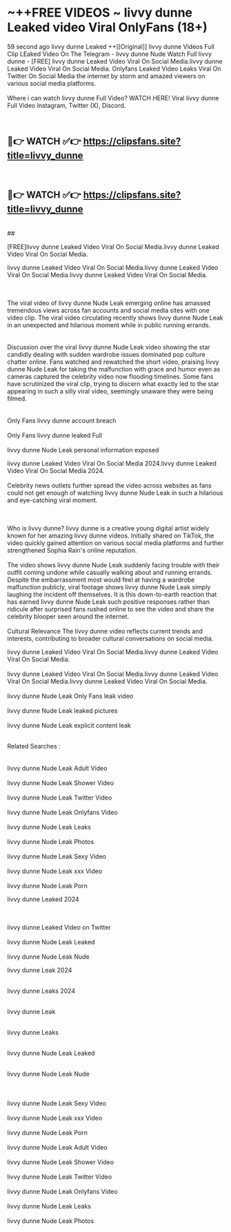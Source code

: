 # ~++FREE VIDEOS ~ livvy dunne Leaked video Viral OnlyFans (18+)<br>


59 second ago livvy dunne Leaked ++[[Original]] livvy dunne Videos Full Clip LEaked Video On The Telegram  - livvy dunne Nude  Watch Full livvy dunne - [FREE] livvy dunne Leaked Video Viral On Social Media.livvy dunne Leaked Video Viral On Social Media.   Onlyfans Leaked Video Leaks Viral On Twitter On Social Media the internet by storm and amazed viewers on various social media platforms. <br><br>
Where i can watch livvy dunne Full Video? WATCH HERE! Viral livvy dunne Full Video Instagram, Twitter (X), Discord. <br>


 <br>

##  🔴👉 WATCH ✅👉  <a href="https://clipsfans.site?title=livvy_dunne&ref=git">https://clipsfans.site?title=livvy_dunne</a> <br>
  <br>

##  🔴👉 WATCH ✅👉  <a href="https://clipsfans.site?title=livvy_dunne&ref=git">https://clipsfans.site?title=livvy_dunne</a> <br>
  <br>
  ##



[FREE]livvy dunne Leaked Video Viral On Social Media.livvy dunne Leaked Video Viral On Social Media. <br>

livvy dunne Leaked Video Viral On Social Media.livvy dunne Leaked Video Viral On Social Media.livvy dunne Leaked Video Viral On Social Media. <br>


  <br>

  <br>
The viral video of livvy dunne Nude Leak emerging online has amassed tremendous views across fan accounts and social media sites with one video clip. The viral video circulating recently shows livvy dunne Nude Leak in an unexpected and hilarious moment while in public running errands.<br>
<br>


<br>
Discussion over the viral livvy dunne Nude Leak video showing the star candidly dealing with sudden wardrobe issues dominated pop culture chatter online. Fans watched and rewatched the short video, praising livvy dunne Nude Leak for taking the malfunction with grace and humor even as cameras captured the celebrity video now flooding timelines. Some fans have scrutinized the viral clip, trying to discern what exactly led to the star appearing in such a silly viral video, seemingly unaware they were being filmed.<br>
<br>
<br> 
Only Fans livvy dunne account breach<br>
<br>
Only Fans livvy dunne leaked Full <br>
<br>
livvy dunne Nude Leak personal information exposed<br>

livvy dunne Leaked Video Viral On Social Media 2024.livvy dunne Leaked Video Viral On Social Media 2024. <br>
<br>
Celebrity news outlets further spread the video across websites as fans could not get enough of watching livvy dunne Nude Leak in such a hilarious and eye-catching viral moment.<br>
<br>

<br>
Who is livvy dunne? livvy dunne is a creative young digital artist widely known for her amazing livvy dunne videos. Initially shared on TikTok, the video quickly gained attention on various social media platforms and further strengthened Sophia Rain's online reputation.<br>
<br>
The video shows livvy dunne Nude Leak suddenly facing trouble with their outfit coming undone while casually walking about and running errands. Despite the embarrassment most would feel at having a wardrobe malfunction publicly, viral footage shows livvy dunne Nude Leak simply laughing the incident off themselves. It is this down-to-earth reaction that has earned livvy dunne Nude Leak such positive responses rather than ridicule after surprised fans rushed online to see the video and share the celebrity blooper seen around the internet.<br>
<br>
Cultural Relevance The livvy dunne video reflects current trends and interests, contributing to broader cultural conversations on social media.<br>

livvy dunne Leaked Video Viral On Social Media.livvy dunne Leaked Video Viral On Social Media.<br>
<br>
livvy dunne Leaked Video Viral On Social Media.livvy dunne Leaked Video Viral On Social Media.livvy dunne Leaked Video Viral On Social Media.<br>
<br>
livvy dunne Nude Leak Only Fans leak video<br>
<br>
livvy dunne Nude Leak leaked pictures<br>
<br>
livvy dunne Nude Leak explicit content leak<br>


<br>
Related Searches :<br>
<br>

<br>
livvy dunne Nude Leak Adult Video<br>
<br>
livvy dunne Nude Leak Shower Video<br>
<br>
livvy dunne Nude Leak Twitter Video<br>
<br>
livvy dunne Nude Leak Onlyfans Video<br>
<br>
livvy dunne Nude Leak Leaks<br>
<br>
livvy dunne Nude Leak Photos<br>

<br>
livvy dunne Nude Leak Sexy Video<br>
<br>
livvy dunne Nude Leak xxx Video<br>
<br>
livvy dunne Nude Leak Porn<br>

livvy dunne  Leaked 2024 <br> <br>
<br>

livvy dunne Leaked Video on Twitter <br>
<br>
livvy dunne Nude Leak Leaked<br>
<br>
livvy dunne Nude Leak Nude<br>


livvy dunne  Leak 2024 <br> <br>



livvy dunne  Leaks 2024 <br> <br>



 
livvy dunne  Leak<br> <br>



livvy dunne  Leaks<br> <br>


livvy dunne Nude Leak Leaked<br> <br>

livvy dunne Nude Leak Nude<br> <br>
<br> <br>
livvy dunne Nude Leak Sexy Video
<br> <br>
livvy dunne Nude Leak xxx Video
<br> <br>
livvy dunne Nude Leak Porn
<br> <br>
livvy dunne Nude Leak Adult Video
<br> <br>
livvy dunne Nude Leak Shower Video
<br> <br>
livvy dunne Nude Leak Twitter Video
<br> <br>
livvy dunne Nude Leak Onlyfans Video
<br> <br>
livvy dunne Nude Leak Leaks
<br> <br>
livvy dunne Nude Leak Photos






</p>




 



</p>










